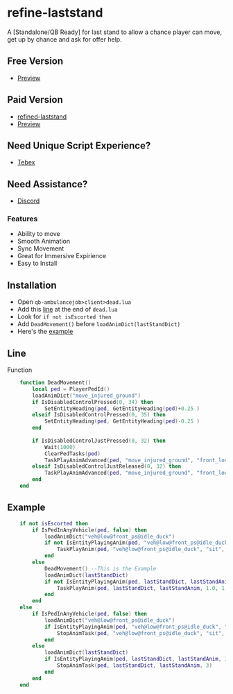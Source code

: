 # refine-laststand
A [Standalone/QB Ready] for last stand to allow a chance player can move, get up by chance and ask for offer help.
## Free Version
- [Preview](https://streamable.com/uil3q6)
## Paid Version
- [refined-laststand](https://refined.tebex.io/package/5891340)
- [Preview](https://youtu.be/WrHqh-kDY7M)

## Need Unique Script Experience?
- [Tebex](https://refined.tebex.io/)

## Need Assistance?
- [Discord](https://discord.gg/Va9YArM6uW)

### Features
- Ability to move
- Smooth Animation
- Sync Movement
- Great for Immersive Expirience
- Easy to Install

## Installation

* Open `qb-ambulancejob>client>dead.lua`
* Add this [line](#Line) at the end of `dead.lua`
* Look for `if not isEscorted then`
* Add `DeadMovement()` before `loadAnimDict(lastStandDict)`
* Here's the [example](#Example)

## Line
Function
```lua
    function DeadMovement()
        local ped = PlayerPedId()
        loadAnimDict("move_injured_ground")
        if IsDisabledControlPressed(0, 34) then
            SetEntityHeading(ped, GetEntityHeading(ped)+0.25 )
        elseif IsDisabledControlPressed(0, 35) then
            SetEntityHeading(ped, GetEntityHeading(ped)-0.25 )
        end
        
        if IsDisabledControlJustPressed(0, 32) then
            Wait(1000)
            ClearPedTasks(ped)
            TaskPlayAnimAdvanced(ped, "move_injured_ground", "front_loop", GetEntityCoords(ped), 1.0, 0.0, GetEntityHeading(ped), 1.0, 1.0, 1.0, 47, 1.0, 0, 0)
        elseif IsDisabledControlJustReleased(0, 32) then 
            TaskPlayAnimAdvanced(ped, "move_injured_ground", "front_loop", GetEntityCoords(ped), 1.0, 0.0, GetEntityHeading(ped), 1.0, 1.0, 1.0, 46, 1.0, 0, 0)
        end
    end
```

## Example

```lua
    if not isEscorted then
        if IsPedInAnyVehicle(ped, false) then
            loadAnimDict("veh@low@front_ps@idle_duck")
            if not IsEntityPlayingAnim(ped, "veh@low@front_ps@idle_duck", "sit", 3) then
                TaskPlayAnim(ped, "veh@low@front_ps@idle_duck", "sit", 1.0, 1.0, -1, 1, 0, 0, 0, 0)
            end
        else
            DeadMovement() --This is the Example 
            loadAnimDict(lastStandDict)
            if not IsEntityPlayingAnim(ped, lastStandDict, lastStandAnim, 3) then
                TaskPlayAnim(ped, lastStandDict, lastStandAnim, 1.0, 1.0, -1, 1, 0, 0, 0, 0)
            end
        end
    else
        if IsPedInAnyVehicle(ped, false) then
            loadAnimDict("veh@low@front_ps@idle_duck")
            if IsEntityPlayingAnim(ped, "veh@low@front_ps@idle_duck", "sit", 3) then
                StopAnimTask(ped, "veh@low@front_ps@idle_duck", "sit", 3)
            end
        else
            loadAnimDict(lastStandDict)
            if IsEntityPlayingAnim(ped, lastStandDict, lastStandAnim, 3) then
                StopAnimTask(ped, lastStandDict, lastStandAnim, 3)
            end
        end
    end
```
